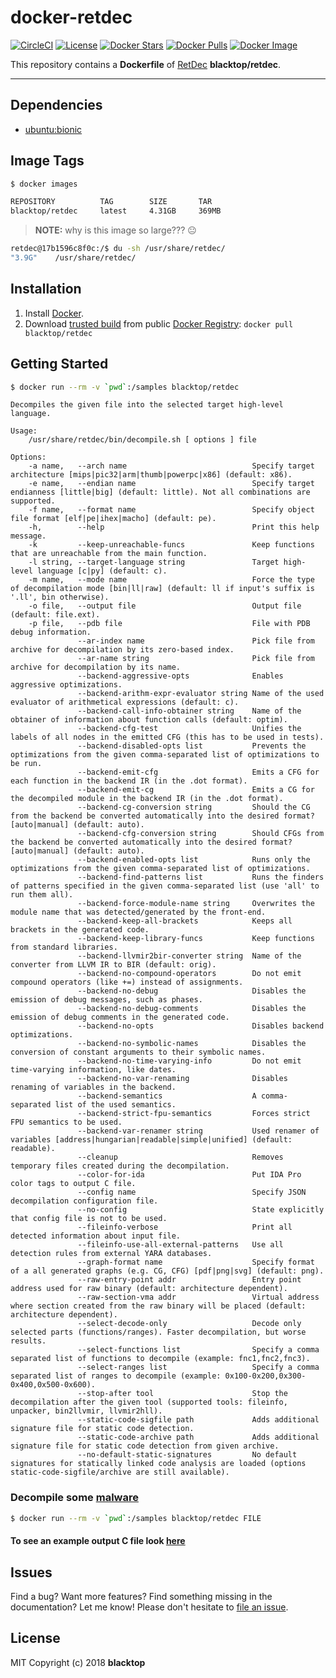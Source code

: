 # docker-retdec

[![CircleCI](https://circleci.com/gh/blacktop/docker-retdec.png?style=shield)](https://circleci.com/gh/blacktop/docker-retdec) [![License](http://img.shields.io/:license-mit-blue.svg)](http://doge.mit-license.org) [![Docker Stars](https://img.shields.io/docker/stars/blacktop/retdec.svg)](https://hub.docker.com/r/blacktop/retdec/) [![Docker Pulls](https://img.shields.io/docker/pulls/blacktop/retdec.svg)](https://hub.docker.com/r/blacktop/retdec/) [![Docker Image](https://img.shields.io/badge/docker%20image-4.31GB-blue.svg)](https://hub.docker.com/r/blacktop/retdec/)

This repository contains a **Dockerfile** of [RetDec](https://github.com/avast-tl/retdec) **blacktop/retdec**.

--------------------------------------------------------------------------------

## Dependencies

- [ubuntu:bionic](https://hub.docker.com/r/_/ubuntu/)

## Image Tags

```bash
$ docker images

REPOSITORY          TAG        SIZE       TAR
blacktop/retdec     latest     4.31GB     369MB
```

> **NOTE:** why is this image so large??? :neutral_face:

```bash
retdec@17b1596c8f0c:/$ du -sh /usr/share/retdec/
"3.9G"    /usr/share/retdec/
```

## Installation

1. Install [Docker](https://docs.docker.com).
2. Download [trusted build](https://hub.docker.com/r/blacktop/retdec/) from public [Docker Registry](https://hub.docker.com): `docker pull blacktop/retdec`

## Getting Started

```bash
$ docker run --rm -v `pwd`:/samples blacktop/retdec
```

```
Decompiles the given file into the selected target high-level language.

Usage:
    /usr/share/retdec/bin/decompile.sh [ options ] file

Options:
    -a name,   --arch name                            Specify target architecture [mips|pic32|arm|thumb|powerpc|x86] (default: x86).
    -e name,   --endian name                          Specify target endianness [little|big] (default: little). Not all combinations are supported.
    -f name,   --format name                          Specify object file format [elf|pe|ihex|macho] (default: pe).
    -h,        --help                                 Print this help message.
    -k         --keep-unreachable-funcs               Keep functions that are unreachable from the main function.
    -l string, --target-language string               Target high-level language [c|py] (default: c).
    -m name,   --mode name                            Force the type of decompilation mode [bin|ll|raw] (default: ll if input's suffix is '.ll', bin otherwise).
    -o file,   --output file                          Output file (default: file.ext).
    -p file,   --pdb file                             File with PDB debug information.
               --ar-index name                        Pick file from archive for decompilation by its zero-based index.
               --ar-name string                       Pick file from archive for decompilation by its name.
               --backend-aggressive-opts              Enables aggressive optimizations.
               --backend-arithm-expr-evaluator string Name of the used evaluator of arithmetical expressions (default: c).
               --backend-call-info-obtainer string    Name of the obtainer of information about function calls (default: optim).
               --backend-cfg-test                     Unifies the labels of all nodes in the emitted CFG (this has to be used in tests).
               --backend-disabled-opts list           Prevents the optimizations from the given comma-separated list of optimizations to be run.
               --backend-emit-cfg                     Emits a CFG for each function in the backend IR (in the .dot format).
               --backend-emit-cg                      Emits a CG for the decompiled module in the backend IR (in the .dot format).
               --backend-cg-conversion string         Should the CG from the backend be converted automatically into the desired format? [auto|manual] (default: auto).
               --backend-cfg-conversion string        Should CFGs from the backend be converted automatically into the desired format? [auto|manual] (default: auto).
               --backend-enabled-opts list            Runs only the optimizations from the given comma-separated list of optimizations.
               --backend-find-patterns list           Runs the finders of patterns specified in the given comma-separated list (use 'all' to run them all).
               --backend-force-module-name string     Overwrites the module name that was detected/generated by the front-end.
               --backend-keep-all-brackets            Keeps all brackets in the generated code.
               --backend-keep-library-funcs           Keep functions from standard libraries.
               --backend-llvmir2bir-converter string  Name of the converter from LLVM IR to BIR (default: orig).
               --backend-no-compound-operators        Do not emit compound operators (like +=) instead of assignments.
               --backend-no-debug                     Disables the emission of debug messages, such as phases.
               --backend-no-debug-comments            Disables the emission of debug comments in the generated code.
               --backend-no-opts                      Disables backend optimizations.
               --backend-no-symbolic-names            Disables the conversion of constant arguments to their symbolic names.
               --backend-no-time-varying-info         Do not emit time-varying information, like dates.
               --backend-no-var-renaming              Disables renaming of variables in the backend.
               --backend-semantics                    A comma-separated list of the used semantics.
               --backend-strict-fpu-semantics         Forces strict FPU semantics to be used.
               --backend-var-renamer string           Used renamer of variables [address|hungarian|readable|simple|unified] (default: readable).
               --cleanup                              Removes temporary files created during the decompilation.
               --color-for-ida                        Put IDA Pro color tags to output C file.
               --config name                          Specify JSON decompilation configuration file.
               --no-config                            State explicitly that config file is not to be used.
               --fileinfo-verbose                     Print all detected information about input file.
               --fileinfo-use-all-external-patterns   Use all detection rules from external YARA databases.
               --graph-format name                    Specify format of a all generated graphs (e.g. CG, CFG) [pdf|png|svg] (default: png).
               --raw-entry-point addr                 Entry point address used for raw binary (default: architecture dependent).
               --raw-section-vma addr                 Virtual address where section created from the raw binary will be placed (default: architecture dependent).
               --select-decode-only                   Decode only selected parts (functions/ranges). Faster decompilation, but worse results.
               --select-functions list                Specify a comma separated list of functions to decompile (example: fnc1,fnc2,fnc3).
               --select-ranges list                   Specify a comma separated list of ranges to decompile (example: 0x100-0x200,0x300-0x400,0x500-0x600).
               --stop-after tool                      Stop the decompilation after the given tool (supported tools: fileinfo, unpacker, bin2llvmir, llvmir2hll).
               --static-code-sigfile path             Adds additional signature file for static code detection.
               --static-code-archive path             Adds additional signature file for static code detection from given archive.
               --no-default-static-signatures         No default signatures for statically linked code analysis are loaded (options static-code-sigfile/archive are still available).
```

### Decompile some [malware](https://www.virustotal.com/#/file/befb88b89c2eb401900a68e9f5b78764203f2b48264fcc3f7121bf04a57fd408/behavior)

```bash
$ docker run --rm -v `pwd`:/samples blacktop/retdec FILE
```

#### To see an example output C file look [here](https://github.com/blacktop/docker-retdec/blob/master/samples/befb88b89c2eb401900a68e9f5b78764203f2b48264fcc3f7121bf04a57fd408.c)

## Issues

Find a bug? Want more features? Find something missing in the documentation? Let me know! Please don't hesitate to [file an issue](https://github.com/blacktop/docker-retdec/issues/new).

## License

MIT Copyright (c) 2018 **blacktop**
